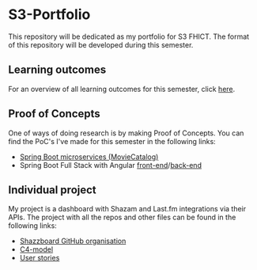 # S3-Portfolio
This repository will be dedicated as my portfolio for S3 FHICT. The format of this repository will be developed during this semester.

## Learning outcomes
For an overview of all learning outcomes for this semester, click [here](https://github.com/rmzhen/S3-Portfolio/blob/main/Docs/Learning%20Outcomes.md).

## Proof of Concepts
One of ways of doing research is by making Proof of Concepts. You can find the PoC's I've made for this semester in the following links:
- [Spring Boot microservices (MovieCatalog)](https://github.com/rmzhen/PoC_MovieCatalog)
- Spring Boot Full Stack with Angular [front-end](https://github.com/rmzhen/PoC_EmployeeManagerFE)/[back-end](https://github.com/rmzhen/PoC_EmployeeManager)

## Individual project
My project is a dashboard with Shazam and Last.fm integrations via their APIs. The project with all the repos and other files can be found in the following links: 
- [Shazzboard GitHub organisation](https://github.com/IPS3-Shazzboard)
- [C4-model](https://github.com/rmzhen/S3-Portfolio/blob/main/Design&Analysis/C4-model.md)
- [User stories](https://github.com/rmzhen/S3-Portfolio/blob/main/Design%26Analysis/User_Stories.md)

